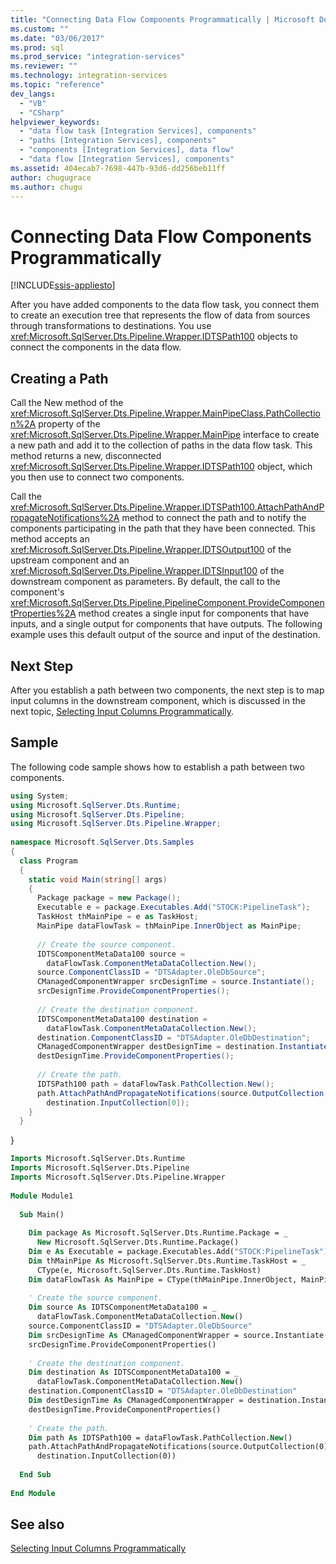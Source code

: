 ```yaml
---
title: "Connecting Data Flow Components Programmatically | Microsoft Docs"
ms.custom: ""
ms.date: "03/06/2017"
ms.prod: sql
ms.prod_service: "integration-services"
ms.reviewer: ""
ms.technology: integration-services 
ms.topic: "reference"
dev_langs: 
  - "VB"
  - "CSharp"
helpviewer_keywords: 
  - "data flow task [Integration Services], components"
  - "paths [Integration Services], components"
  - "components [Integration Services], data flow"
  - "data flow [Integration Services], components"
ms.assetid: 404ecab7-7698-447b-93d6-dd256beb11ff
author: chugugrace
ms.author: chugu
---
```

# Connecting Data Flow Components Programmatically

[!INCLUDE[ssis-appliesto](../../includes/ssis-appliesto-ssvrpluslinux-asdb-asdw-xxx.md)]


  After you have added components to the data flow task, you connect them to create an execution tree that represents the flow of data from sources through transformations to destinations. You use <xref:Microsoft.SqlServer.Dts.Pipeline.Wrapper.IDTSPath100> objects to connect the components in the data flow.  
  
## Creating a Path  
 Call the New method of the <xref:Microsoft.SqlServer.Dts.Pipeline.Wrapper.MainPipeClass.PathCollection%2A> property of the <xref:Microsoft.SqlServer.Dts.Pipeline.Wrapper.MainPipe> interface to create a new path and add it to the collection of paths in the data flow task. This method returns a new, disconnected <xref:Microsoft.SqlServer.Dts.Pipeline.Wrapper.IDTSPath100> object, which you then use to connect two components.  
  
 Call the <xref:Microsoft.SqlServer.Dts.Pipeline.Wrapper.IDTSPath100.AttachPathAndPropagateNotifications%2A> method to connect the path and to notify the components participating in the path that they have been connected. This method accepts an <xref:Microsoft.SqlServer.Dts.Pipeline.Wrapper.IDTSOutput100> of the upstream component and an <xref:Microsoft.SqlServer.Dts.Pipeline.Wrapper.IDTSInput100> of the downstream component as parameters. By default, the call to the component's <xref:Microsoft.SqlServer.Dts.Pipeline.PipelineComponent.ProvideComponentProperties%2A> method creates a single input for components that have inputs, and a single output for components that have outputs. The following example uses this default output of the source and input of the destination.  
  
## Next Step  
 After you establish a path between two components, the next step is to map input columns in the downstream component, which is discussed in the next topic, [Selecting Input Columns Programmatically](../../integration-services/building-packages-programmatically/selecting-input-columns-programmatically.md).  
  
## Sample  
 The following code sample shows how to establish a path between two components.  
  
```csharp  
using System;  
using Microsoft.SqlServer.Dts.Runtime;  
using Microsoft.SqlServer.Dts.Pipeline;  
using Microsoft.SqlServer.Dts.Pipeline.Wrapper;  
  
namespace Microsoft.SqlServer.Dts.Samples  
{  
  class Program  
  {  
    static void Main(string[] args)  
    {  
      Package package = new Package();  
      Executable e = package.Executables.Add("STOCK:PipelineTask");  
      TaskHost thMainPipe = e as TaskHost;  
      MainPipe dataFlowTask = thMainPipe.InnerObject as MainPipe;  
  
      // Create the source component.    
      IDTSComponentMetaData100 source =  
        dataFlowTask.ComponentMetaDataCollection.New();  
      source.ComponentClassID = "DTSAdapter.OleDbSource";  
      CManagedComponentWrapper srcDesignTime = source.Instantiate();  
      srcDesignTime.ProvideComponentProperties();  
  
      // Create the destination component.  
      IDTSComponentMetaData100 destination =  
        dataFlowTask.ComponentMetaDataCollection.New();  
      destination.ComponentClassID = "DTSAdapter.OleDbDestination";  
      CManagedComponentWrapper destDesignTime = destination.Instantiate();  
      destDesignTime.ProvideComponentProperties();  
  
      // Create the path.  
      IDTSPath100 path = dataFlowTask.PathCollection.New();  
      path.AttachPathAndPropagateNotifications(source.OutputCollection[0],  
        destination.InputCollection[0]);  
    }  
  }  
```  
  
 }  
  
```vb  
Imports Microsoft.SqlServer.Dts.Runtime  
Imports Microsoft.SqlServer.Dts.Pipeline  
Imports Microsoft.SqlServer.Dts.Pipeline.Wrapper  
  
Module Module1  
  
  Sub Main()  
  
    Dim package As Microsoft.SqlServer.Dts.Runtime.Package = _  
      New Microsoft.SqlServer.Dts.Runtime.Package()  
    Dim e As Executable = package.Executables.Add("STOCK:PipelineTask")  
    Dim thMainPipe As Microsoft.SqlServer.Dts.Runtime.TaskHost = _  
      CType(e, Microsoft.SqlServer.Dts.Runtime.TaskHost)  
    Dim dataFlowTask As MainPipe = CType(thMainPipe.InnerObject, MainPipe)  
  
    ' Create the source component.    
    Dim source As IDTSComponentMetaData100 = _  
      dataFlowTask.ComponentMetaDataCollection.New()  
    source.ComponentClassID = "DTSAdapter.OleDbSource"  
    Dim srcDesignTime As CManagedComponentWrapper = source.Instantiate()  
    srcDesignTime.ProvideComponentProperties()  
  
    ' Create the destination component.  
    Dim destination As IDTSComponentMetaData100 = _  
      dataFlowTask.ComponentMetaDataCollection.New()  
    destination.ComponentClassID = "DTSAdapter.OleDbDestination"  
    Dim destDesignTime As CManagedComponentWrapper = destination.Instantiate()  
    destDesignTime.ProvideComponentProperties()  
  
    ' Create the path.  
    Dim path As IDTSPath100 = dataFlowTask.PathCollection.New()  
    path.AttachPathAndPropagateNotifications(source.OutputCollection(0), _  
      destination.InputCollection(0))  
  
  End Sub  
  
End Module  
```  
  
## See also  
 [Selecting Input Columns Programmatically](../../integration-services/building-packages-programmatically/selecting-input-columns-programmatically.md)  
  
  
